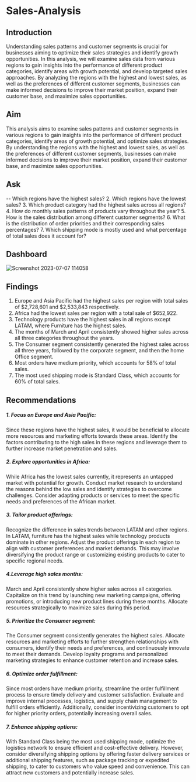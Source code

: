 # Sales-Analysis
## Introduction
Understanding sales patterns and customer segments is crucial for businesses aiming to optimize their sales strategies and identify growth opportunities. In this analysis, we will examine sales data from various regions to gain insights into the performance of different product categories, identify areas with growth potential, and develop targeted sales approaches. By analyzing the regions with the highest and lowest sales, as well as the preferences of different customer segments, businesses can make informed decisions to improve their market position, expand their customer base, and maximize sales opportunities.

## Aim
This analysis aims to examine sales patterns and customer segments in various regions to gain insights into the performance of different product categories, identify areas of growth potential, and optimize sales strategies. By understanding the regions with the highest and lowest sales, as well as the preferences of different customer segments, businesses can make informed decisions to improve their market position, expand their customer base, and maximize sales opportunities.

## Ask
--	Which regions have the highest sales?
2.	Which regions have the lowest sales?
3.	Which product category had the highest sales across all regions?
4.	How do monthly sales patterns of products vary throughout the year?
5.	How is the sales distribution among different customer segments?
6.	What is the distribution of order priorities and their corresponding sales percentages?
7.	Which shipping mode is mostly used and what percentage of total sales does it account for?

## Dashboard
![Screenshot 2023-07-07 114058](https://github.com/Kadiis/Sales-Analysis/assets/106782819/c3a44f2b-67f4-41c7-b32b-2ff1f80683f1)


## Findings
1)	Europe and Asia Pacific had the highest sales per region with total sales of $2,728,601 and $2,533,843 respectively.
2)	Africa had the lowest sales per region with a total sale of $652,922.
3)	Technology products have the highest sales in all regions except LATAM, where Furniture has the highest sales.	
4)	The months of March and April consistently showed higher sales across all three categories throughout the years.
5)	The Consumer segment consistently generated the highest sales across all three years, followed by the corporate segment, and then the home Office segment.
6)	Most orders have medium priority, which accounts for 58% of total sales.
7)	The most used shipping mode is Standard Class, which accounts for 60% of total sales.

## Recommendations
##### 1. Focus on Europe and Asia Pacific: 
Since these regions have the highest sales, it would be beneficial to allocate more resources and marketing efforts towards these areas. Identify the factors contributing to the high sales in these regions and leverage them to further increase market penetration and sales.
##### 2. Explore opportunities in Africa: 
While Africa has the lowest sales currently, it represents an untapped market with potential for growth. Conduct market research to understand the reasons behind the low sales and identify strategies to overcome challenges. Consider adapting products or services to meet the specific needs and preferences of the African market.
##### 3. Tailor product offerings: 
Recognize the difference in sales trends between LATAM and other regions. In LATAM, furniture has the highest sales while technology products dominate in other regions. Adjust the product offerings in each region to align with customer preferences and market demands. This may involve diversifying the product range or customizing existing products to cater to specific regional needs.
##### 4.Leverage high sales months: 
March and April consistently show higher sales across all categories. Capitalize on this trend by launching new marketing campaigns, offering promotions, or introducing new product lines during these months. Allocate resources strategically to maximize sales during this period.
##### 5.	Prioritize the Consumer segment: 
The Consumer segment consistently generates the highest sales. Allocate resources and marketing efforts to further strengthen relationships with consumers, identify their needs and preferences, and continuously innovate to meet their demands. Develop loyalty programs and personalized marketing strategies to enhance customer retention and increase sales.
##### 6.	Optimize order fulfillment: 
Since most orders have medium priority, streamline the order fulfillment process to ensure timely delivery and customer satisfaction. Evaluate and improve internal processes, logistics, and supply chain management to fulfill orders efficiently. Additionally, consider incentivizing customers to opt for higher priority orders, potentially increasing overall sales.
##### 7.	Enhance shipping options: 
With Standard Class being the most used shipping mode, optimize the logistics network to ensure efficient and cost-effective delivery. However, consider diversifying shipping options by offering faster delivery services or additional shipping features, such as package tracking or expedited shipping, to cater to customers who value speed and convenience. This can attract new customers and potentially increase sales.

